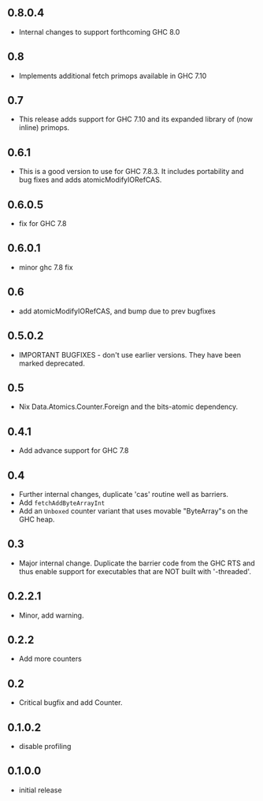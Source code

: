 ## 0.8.0.4
* Internal changes to support forthcoming GHC 8.0

## 0.8
* Implements additional fetch primops available in GHC 7.10

## 0.7
* This release adds support for GHC 7.10 and its expanded library of (now inline) primops.

## 0.6.1
* This is a good version to use for GHC 7.8.3.  It includes portability and bug fixes
  and adds atomicModifyIORefCAS.

## 0.6.0.5
* fix for GHC 7.8

## 0.6.0.1
* minor ghc 7.8 fix

## 0.6
* add atomicModifyIORefCAS, and bump due to prev bugfixes

## 0.5.0.2
* IMPORTANT BUGFIXES - don't use earlier versions.  They have been marked deprecated.

## 0.5
* Nix Data.Atomics.Counter.Foreign and the bits-atomic dependency.

## 0.4.1
* Add advance support for GHC 7.8

## 0.4
* Further internal changes, duplicate 'cas' routine well as barriers.
* Add `fetchAddByteArrayInt`
* Add an `Unboxed` counter variant that uses movable "ByteArray"s on the GHC heap.

## 0.3
* Major internal change.  Duplicate the barrier code from the GHC RTS and thus
  enable support for executables that are NOT built with '-threaded'.

## 0.2.2.1
* Minor, add warning.

## 0.2.2
* Add more counters

## 0.2
* Critical bugfix and add Counter.

## 0.1.0.2
* disable profiling

## 0.1.0.0
* initial release
